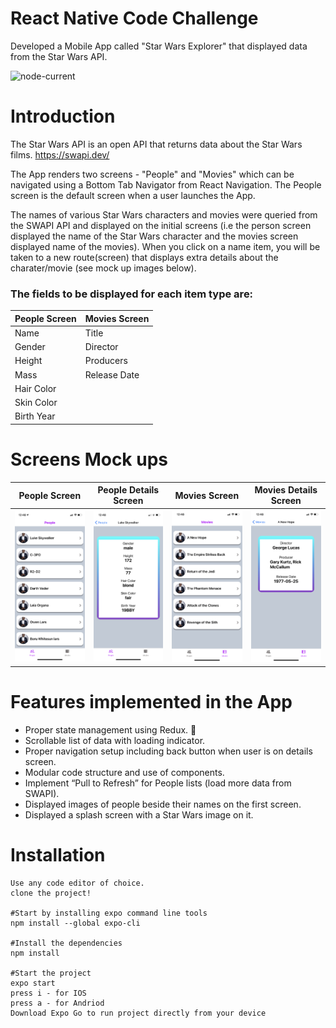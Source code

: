 # React Native Code Challenge

Developed a Mobile App called "Star Wars Explorer" that displayed data from the Star Wars API.

 <img alt="node-current" src="https://img.shields.io/badge/made%20by-chris--ejeh-orange">

# Introduction

The Star Wars API is an open API that returns data about the Star Wars films.
https://swapi.dev/

The App renders two screens - "People" and "Movies" which can be navigated using a Bottom Tab Navigator from React Navigation. The People screen is the default screen when a user launches the App.

The names of various Star Wars characters and movies were queried from the SWAPI API and displayed on the initial screens (i.e the person screen displayed the name of the Star Wars character and the movies screen displayed name of the movies). When you click on a name item, you will be taken to a new route(screen) that displays extra details about the charater/movie (see mock up images below).

### The fields to be displayed for each item type are:

| People Screen | Movies Screen |
| ------------- | ------------- |
| Name          | Title         |
| Gender        | Director      |
| Height        | Producers     |
| Mass          | Release Date  |
| Hair Color    |
| Skin Color    |
| Birth Year    |

# Screens Mock ups

People Screen | People Details Screen | Movies Screen | Movies Details Screen
------------- | -------------- | ------------- | --------------
<img src="https://github.com/Chris-Ejeh/Star-Wars-Explorer-App/blob/main/app/assets/images/People_Screen.PNG" width="200"> | <img src="https://github.com/Chris-Ejeh/Star-Wars-Explorer-App/blob/main/app/assets/images/People_Details.PNG" width="200"> | <img src="https://github.com/Chris-Ejeh/Star-Wars-Explorer-App/blob/main/app/assets/images/Movies_Screen.PNG" width="200"> | <img src="https://github.com/Chris-Ejeh/Star-Wars-Explorer-App/blob/main/app/assets/images/Movies_Details.PNG" width="200">

# Features implemented in the App

- Proper state management using Redux. :rocket:
- Scrollable list of data with loading indicator.
- Proper navigation setup including back button when user is on details screen.
- Modular code structure and use of components.
- Implement “Pull to Refresh” for People lists (load more data from SWAPI).
- Displayed images of people beside their names on the first screen.
- Displayed a splash screen with a Star Wars image on it.

# Installation

```
Use any code editor of choice.
clone the project!

#Start by installing expo command line tools
npm install --global expo-cli

#Install the dependencies
npm install

#Start the project 
expo start
press i - for IOS
press a - for Andriod
Download Expo Go to run project directly from your device
```

